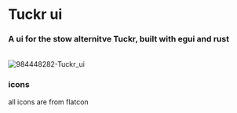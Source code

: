 # Tuckr ui
### A ui for the stow alternitve Tuckr, built with egui and rust
\
![984448282-Tuckr_ui](https://github.com/user-attachments/assets/a3b39068-a3b5-4736-8f79-cd1d37370bd8)

### icons
all icons are from flatcon
